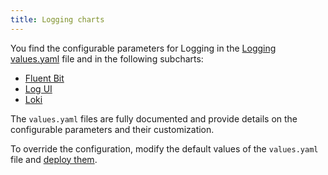 ```yaml
---
title: Logging charts
---
```


You find the configurable parameters for Logging in the [Logging values.yaml](https://github.com/kyma-project/kyma/blob/main/resources/logging/values.yaml) file and in the following subcharts:

- [Fluent Bit](https://github.com/kyma-project/kyma/blob/main/resources/logging/charts/fluent-bit/values.yaml)
- [Log UI](https://github.com/kyma-project/kyma/blob/main/resources/logging/charts/logui/values.yaml)
- [Loki](https://github.com/kyma-project/kyma/blob/main/resources/logging/charts/loki/values.yaml)

The `values.yaml` files are fully documented and provide details on the configurable parameters and their customization.

To override the configuration, modify the default values of the `values.yaml` file and [deploy them](../../04-operation-guides/operations/03-change-kyma-config-values.md).
